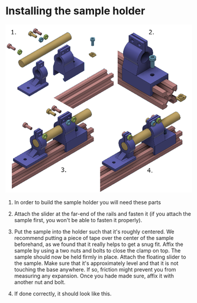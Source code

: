 # Installing the sample holder

![Alt text](../images/sample_assembly.png)
 1. In order to build the sample holder you will need these parts
 2. Attach the slider at the far-end of the rails and fasten it (if you attach the sample first, you won't be able to fasten it properly).
 3. Put the sample into the holder such that it's roughly centered. We recommend putting a piece of tape over the center of the sample beforehand, as we found that it really helps to get a snug fit. Affix the sample by using a two nuts and bolts to close the clamp on top. The sample should now be held firmly in place. Attach the floating slider to the sample. Make sure that it's approximately level and that it is not touching the base anywhere. If so, friction might prevent you from measuring any expansion. Once you hade made sure, affix it with another nut and bolt.

 4. If done correctly, it should look like this.
